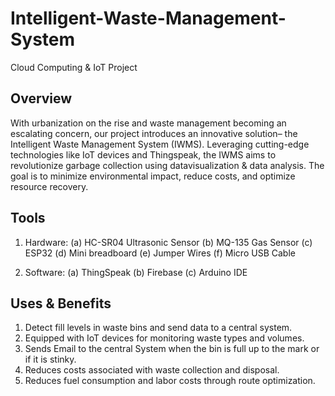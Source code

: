 # Intelligent-Waste-Management-System
Cloud Computing & IoT Project

## Overview
With urbanization on the rise and waste management becoming an escalating concern, our project introduces an innovative solution– the Intelligent Waste Management System (IWMS). Leveraging cutting-edge technologies like IoT devices and Thingspeak, the IWMS aims to revolutionize garbage collection using datavisualization & data analysis. The goal is to minimize environmental impact, reduce costs, and optimize resource recovery.

## Tools
  1. Hardware:
 (a) HC-SR04 Ultrasonic Sensor
 (b) MQ-135 Gas Sensor
 (c) ESP32
 (d) Mini breadboard
 (e) Jumper Wires
 (f) Micro USB Cable
 
 2. Software:
 (a) ThingSpeak
 (b) Firebase
 (c) Arduino IDE

 ## Uses & Benefits
1. Detect fill levels in waste bins and send data to a central system.
2. Equipped with IoT devices for monitoring waste types and volumes.
3. Sends Email to the central System when the bin is full up to the mark or if it is stinky.
4. Reduces costs associated with waste collection and disposal.
5. Reduces fuel consumption and labor costs through route optimization.
   
